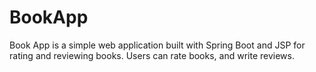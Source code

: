 # BookApp
Book App is a simple web application built with Spring Boot and JSP for rating and reviewing books. Users can rate books, and write reviews.
